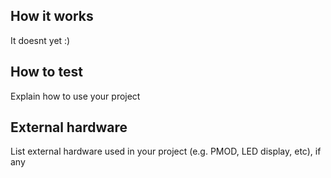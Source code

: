 <!---

This file is used to generate your project datasheet. Please fill in the information below and delete any unused
sections.

You can also include images in this folder and reference them in the markdown. Each image must be less than
512 kb in size, and the combined size of all images must be less than 1 MB.
-->

## How it works

It doesnt yet :)

## How to test

Explain how to use your project

## External hardware

List external hardware used in your project (e.g. PMOD, LED display, etc), if any
